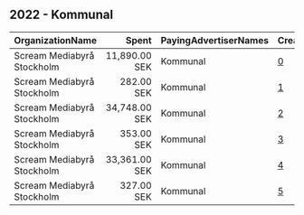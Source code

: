 ## 2022 - Kommunal 
|OrganizationName|Spent|PayingAdvertiserNames|CreativeUrls|Impressions|Genders|AgeBrackets|CountryCodes|BillingAddresses|CandidateBallotInformation|
|:---|---:|:---|:---|---:|:---|:---|:---|:---|:---|
|Scream Mediabyrå Stockholm|11,890.00 SEK|Kommunal|[0](https://www.snap.com/political-ads/asset/177302397952e0fe6e657f1368abd8dc515596dd802c5b009e0185bf43fd86c7?mediaType=mp4)|153,195|FEMALE|20-29|sweden|"Birger Jarlsgatan 25,Stockholm,11145,SE"||
|Scream Mediabyrå Stockholm|282.00 SEK|Kommunal|[1](https://www.snap.com/political-ads/asset/1001f8a55070412e99d36579af27f1b9d8fc240aa76ef352603f93911a2b621a?mediaType=mp4)|12,423||20-29|sweden|"Birger Jarlsgatan 25,Stockholm,11145,SE"||
|Scream Mediabyrå Stockholm|34,748.00 SEK|Kommunal|[2](https://www.snap.com/political-ads/asset/8910bf7548cc6f3f146053da7c4661d4cb3bf7c04f49dc203bad9b923a42e058?mediaType=mp4)|464,339|FEMALE|20-29|sweden|"Birger Jarlsgatan 25,Stockholm,11145,SE"||
|Scream Mediabyrå Stockholm|353.00 SEK|Kommunal|[3](https://www.snap.com/political-ads/asset/b73c74fa0f938ecddea7a55a118d098a01d90feab41e959c52696e72707581a6?mediaType=mp4)|15,543||20-29|sweden|"Birger Jarlsgatan 25,Stockholm,11145,SE"||
|Scream Mediabyrå Stockholm|33,361.00 SEK|Kommunal|[4](https://www.snap.com/political-ads/asset/09b7095edcf72eed2e53daab41325bcc064f4a477a2aaa98775ed1851ab07221?mediaType=mp4)|405,708|FEMALE|20-29|sweden|"Birger Jarlsgatan 25,Stockholm,11145,SE"||
|Scream Mediabyrå Stockholm|327.00 SEK|Kommunal|[5](https://www.snap.com/political-ads/asset/c2c42cfdd24754bfc5793fde17fe331a8c860f90cd535dcff76aa72d323990ed?mediaType=mp4)|14,436||20-29|sweden|"Birger Jarlsgatan 25,Stockholm,11145,SE"||

